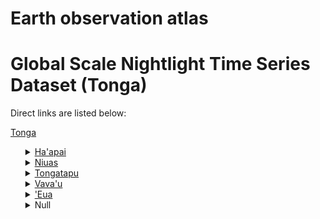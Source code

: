 # Earth observation atlas
 # Global Scale Nightlight Time Series Dataset (Tonga)
Direct links are listed below:

<a href="https://eoatlas-nightlight.s3.amazonaws.com/eoatlas-monthly-nightlight-00144.csv">Tonga</a>
<ul>
<details>
<summary><a href="https://eoatlas-nightlight.s3.amazonaws.com/eoatlas-monthly-nightlight-02552.csv">Ha'apai</a></summary>
<ul>
<ol>
<li><a href="https://eoatlas-nightlight.s3.amazonaws.com/eoatlas-monthly-nightlight-43264.csv">Pangai</a></li><li><a href="https://eoatlas-nightlight.s3.amazonaws.com/eoatlas-monthly-nightlight-43265.csv">Foa</a></li><li><a href="https://eoatlas-nightlight.s3.amazonaws.com/eoatlas-monthly-nightlight-43266.csv">Mu'omu'a</a></li><li><a href="https://eoatlas-nightlight.s3.amazonaws.com/eoatlas-monthly-nightlight-43267.csv">Ha`ano</a></li><li><a href="https://eoatlas-nightlight.s3.amazonaws.com/eoatlas-monthly-nightlight-43268.csv">'Uiha</a></li></ul>
</ol>
</details>
<details>
<summary><a href="https://eoatlas-nightlight.s3.amazonaws.com/eoatlas-monthly-nightlight-02553.csv">Niuas</a></summary>
<ul>
<ol>
<li><a href="https://eoatlas-nightlight.s3.amazonaws.com/eoatlas-monthly-nightlight-43271.csv">Niuafo'ou</a></li></ul>
</ol>
</details>
<details>
<summary><a href="https://eoatlas-nightlight.s3.amazonaws.com/eoatlas-monthly-nightlight-02554.csv">Tongatapu</a></summary>
<ul>
<ol>
<li><a href="https://eoatlas-nightlight.s3.amazonaws.com/eoatlas-monthly-nightlight-43251.csv">Kolofo'ou</a></li><li><a href="https://eoatlas-nightlight.s3.amazonaws.com/eoatlas-monthly-nightlight-43252.csv">Kolomotu'a</a></li><li><a href="https://eoatlas-nightlight.s3.amazonaws.com/eoatlas-monthly-nightlight-43253.csv">Vaini</a></li><li><a href="https://eoatlas-nightlight.s3.amazonaws.com/eoatlas-monthly-nightlight-43254.csv">Tatakamotonga</a></li><li><a href="https://eoatlas-nightlight.s3.amazonaws.com/eoatlas-monthly-nightlight-43255.csv">Lapaha</a></li><li><a href="https://eoatlas-nightlight.s3.amazonaws.com/eoatlas-monthly-nightlight-43256.csv">Nukunuku</a></li><li><a href="https://eoatlas-nightlight.s3.amazonaws.com/eoatlas-monthly-nightlight-43257.csv">Kolovai</a></li></ul>
</ol>
</details>
<details>
<summary><a href="https://eoatlas-nightlight.s3.amazonaws.com/eoatlas-monthly-nightlight-02555.csv">Vava'u</a></summary>
<ul>
<ol>
</ul>
</ol>
</details>
<details>
<summary><a href="https://eoatlas-nightlight.s3.amazonaws.com/eoatlas-monthly-nightlight-02556.csv">'Eua</a></summary>
<ul>
<ol>
<li><a href="https://eoatlas-nightlight.s3.amazonaws.com/eoatlas-monthly-nightlight-43269.csv">'Eua Prope</a></li><li><a href="https://eoatlas-nightlight.s3.amazonaws.com/eoatlas-monthly-nightlight-43270.csv">'Eua fo'ou</a></li></ul>
</ol>
</details>
<details>
<summary>Null</summary>
<ul>
<ol>
<li><a href="https://eoatlas-nightlight.s3.amazonaws.com/eoatlas-monthly-nightlight-43258.csv">Neiafu</a></li><li><a href="https://eoatlas-nightlight.s3.amazonaws.com/eoatlas-monthly-nightlight-43259.csv">Pangaimotu</a></li><li><a href="https://eoatlas-nightlight.s3.amazonaws.com/eoatlas-monthly-nightlight-43260.csv">Hahake</a></li><li><a href="https://eoatlas-nightlight.s3.amazonaws.com/eoatlas-monthly-nightlight-43261.csv">Leimatu'a</a></li><li><a href="https://eoatlas-nightlight.s3.amazonaws.com/eoatlas-monthly-nightlight-43262.csv">Hihifo</a></li><li><a href="https://eoatlas-nightlight.s3.amazonaws.com/eoatlas-monthly-nightlight-43263.csv">Motu</a></li></ul>
</ol>
</details>
